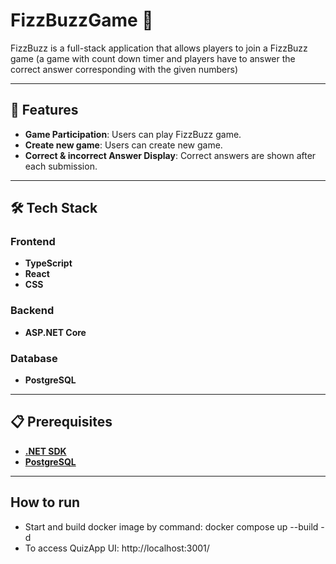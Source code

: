 # FizzBuzzGame 🎯

FizzBuzz is a full-stack application that allows players to join a FizzBuzz game (a game with count down timer and players have to answer the correct answer corresponding with the given numbers)

---

## 🚀 Features
- **Game Participation**: Users can play FizzBuzz game.
- **Create new game**: Users can create new game.
- **Correct & incorrect Answer Display**: Correct answers are shown after each submission.

---

## 🛠️ Tech Stack

### Frontend
- **TypeScript**
- **React**
- **CSS**

### Backend
- **ASP.NET Core**

### Database
- **PostgreSQL**

---

## 📋 Prerequisites

- [**.NET SDK**](https://dotnet.microsoft.com/download)
- [**PostgreSQL**](https://www.postgresql.org/download/)

---

## How to run
- Start and build docker image by command: docker compose up --build -d
- To access QuizApp UI: http://localhost:3001/
